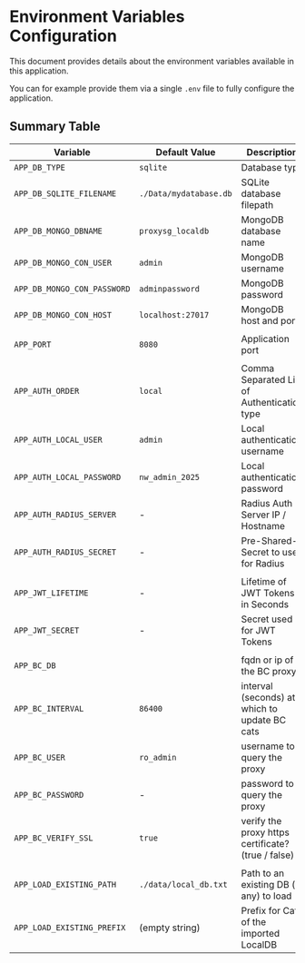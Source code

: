 # Environment Variables Configuration

This document provides details about the environment variables available in this application.

You can for example provide them via a single `.env` file to fully configure the application.

## Summary Table

| Variable                    | Default Value          | Description                                        | Dependencies                     |
|-----------------------------|------------------------|----------------------------------------------------|----------------------------------|
| `APP_DB_TYPE`               | `sqlite`               | Database type                                      | -                                |
| `APP_DB_SQLITE_FILENAME`    | `./Data/mydatabase.db` | SQLite database filepath                           | Requires `APP_DB_TYPE=sqlite`    |
| `APP_DB_MONGO_DBNAME`       | `proxysg_localdb`      | MongoDB database name                              | Requires `APP_DB_TYPE=mongodb`   |
| `APP_DB_MONGO_CON_USER`     | `admin`                | MongoDB username                                   | Requires `APP_DB_TYPE=mongodb`   |
| `APP_DB_MONGO_CON_PASSWORD` | `adminpassword`        | MongoDB password                                   | Requires `APP_DB_TYPE=mongodb`   |
| `APP_DB_MONGO_CON_HOST`     | `localhost:27017`      | MongoDB host and port                              | Requires `APP_DB_TYPE=mongodb`   |
|                             |                        |                                                    |                                  |
| `APP_PORT`                  | `8080`                 | Application port                                   | -                                |
|                             |                        |                                                    |                                  |
| `APP_AUTH_ORDER`            | `local`                | Comma Separated List of Authentication type        | -                                |
| `APP_AUTH_LOCAL_USER`       | `admin`                | Local authentication username                      | Requires `APP_AUTH_ORDER=local`  |
| `APP_AUTH_LOCAL_PASSWORD`   | `nw_admin_2025`        | Local authentication password                      | Requires `APP_AUTH_ORDER=local`  |
| `APP_AUTH_RADIUS_SERVER`    | -                      | Radius Auth Server IP / Hostname                   | Requires `APP_AUTH_ORDER=radius` |
| `APP_AUTH_RADIUS_SECRET`    | -                      | Pre-Shared-Secret to use for Radius                | Requires `APP_AUTH_ORDER=radius` |
|                             |                        |                                                    |                                  |
| `APP_JWT_LIFETIME`          | -                      | Lifetime of JWT Tokens in Seconds                  | -                                |
| `APP_JWT_SECRET`            | -                      | Secret used for JWT Tokens                         | -                                |
|                             |                        |                                                    |                                  |
| `APP_BC_DB`                 |                        | fqdn or ip of the BC proxy                         | -                                |
| `APP_BC_INTERVAL`           | `86400`                | interval (seconds) at which to update BC cats      | Requires `APP_BC_INTERVAL`       |
| `APP_BC_USER`               | `ro_admin`             | username to query the proxy                        | Requires `APP_BC_INTERVAL`       |
| `APP_BC_PASSWORD`           | -                      | password to query the proxy                        | Requires `APP_BC_INTERVAL`       |
| `APP_BC_VERIFY_SSL`         | `true`                 | verify the proxy https certificate? (true / false) | Requires `APP_BC_INTERVAL`       |
|                             |                        |                                                    |                                  |
| `APP_LOAD_EXISTING_PATH`    | `./data/local_db.txt`  | Path to an existing DB (if any) to load            | -                                |
| `APP_LOAD_EXISTING_PREFIX`  | (empty string)         | Prefix for Cats of the imported LocalDB            | -                                |
